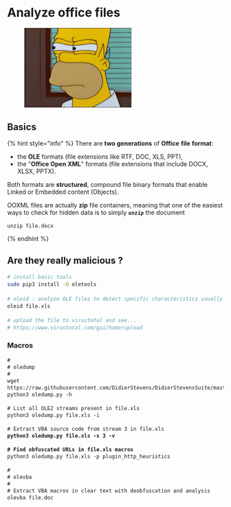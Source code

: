 # Analyze office files



<figure><img src="../../.gitbook/assets/the-simpsons-homer-simpson.gif" alt="" width="249"><figcaption></figcaption></figure>

## Basics

{% hint style="info" %}
There are **two generations** of **Office** **file** **format**:&#x20;

* the **OLE** formats (file extensions like RTF, DOC, XLS, PPT),&#x20;
* the "**Office Open XML**" formats (file extensions that include DOCX, XLSX, PPTX).&#x20;

Both formats are **structured**, compound file binary formats that enable Linked or Embedded content (Objects).&#x20;

OOXML files are actually **zip** file containers, meaning that one of the easiest ways to check for hidden data is to simply **`unzip`** the document

```
unzip file.docx
```
{% endhint %}

## Are they really malicious ?

```bash
# install basic tools
sudo pip3 install -U oletools

# oleid : analyze OLE files to detect specific characteristics usually found in malicious files
oleid file.xls

# upload the file to virustotal and see...
# https://www.virustotal.com/gui/home/upload
```

### Macros

<pre class="language-bash"><code class="lang-bash">#
# oledump
#
wget https://raw.githubusercontent.com/DidierStevens/DidierStevensSuite/master/oledump.py
python3 oledump.py -h

# List all OLE2 streams present in file.xls
python3 oledump.py file.xls -i

# Extract VBA source code from stream 3 in file.xls
<strong>python3 oledump.py file.xls -s 3 -v
</strong><strong>
</strong><strong># Find obfuscated URLs in file.xls macros
</strong>python3 oledump.py file.xls -p plugin_http_heuristics

# 
# olevba
#
# Extract VBA macros in clear text with deobfuscation and analysis
olevba file.doc
</code></pre>
